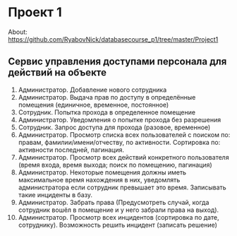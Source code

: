 # Проект 1

About: https://github.com/RyabovNick/databasecourse_p1/tree/master/Project1

## Сервис управления доступами персонала для действий на объекте

1. Администратор. Добавление нового сотрудника
2. Администратор. Выдача прав по доступу в определённые помещения (единичное, временное, постоянное)
3. Сотрудник. Попытка прохода в определенное помещение
4. Администратор. Уведомления о попытке прохода без разрешения
5. Сотрудник. Запрос доступа для прохода (разовое, временное)
6. Администратор. Просмотр списка всех пользователей с поиском по: правам, фамилии/имени/отчеству, по активности. Сортировка по: активности последней, пагинация.
7. Администратор. Просмотр всех действий конкретного пользователя (время входа, время выхода; поиск по помещению, пагинация)
8. Администратор. Некоторые помещения должны иметь максимальное время нахождения в них, уведомлять администратора если сотрудник превышает это время. Записывать такие инциденты в базу.
9. Администратор. Забрать права (Предусмотреть случай, когда сотрудник вошёл в помещение и у него забрали права на выход).
10. Администратор. Просмотр всех инцидентов (сортировка по дате, сотруднику). Возможность решить инцидент (записать решение)
